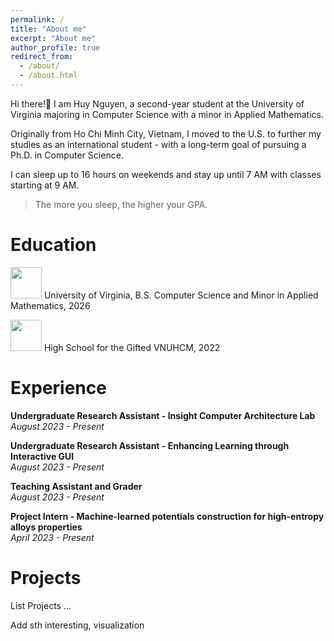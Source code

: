 ```yaml
---
permalink: /
title: "About me"
excerpt: "About me"
author_profile: true
redirect_from: 
  - /about/
  - /about.html
---
```


Hi there!👋 I am Huy Nguyen, a second-year student at the University of Virginia majoring in Computer Science with a minor in Applied Mathematics. 

Originally from Ho Chi Minh City, Vietnam, I moved to the U.S. to further my studies as an international student - with a long-term goal of pursuing a Ph.D. in Computer Science.

I can sleep up to 16 hours on weekends and stay up until 7 AM with classes starting at 9 AM.

> The more you sleep, the higher your GPA. 

Education
======
<img src="https://github.com/huy310304/huy310304.github.io/assets/114793725/92d9d747-afe3-4af2-80db-438b0f9ffc34" width="50"> University of Virginia, B.S. Computer Science and Minor in Applied Mathematics, 2026

<img src="https://github.com/huy310304/huy310304.github.io/assets/114793725/59a3c464-1d7a-438d-87b7-abaffe7aba09" width="50"> High School for the Gifted VNUHCM, 2022 

Experience 
======
**Undergraduate Research Assistant - Insight Computer Architecture Lab**  
*August 2023 - Present*  

**Undergraduate Research Assistant - Enhancing Learning through Interactive GUI**  
*August 2023 - Present*

**Teaching Assistant and Grader**  
*August 2023 - Present*

**Project Intern - Machine-learned potentials construction for high-entropy alloys properties**  
*April 2023 - Present*


Projects
======
List Projects ...

Add sth interesting, visualization
